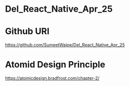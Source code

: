 # Del_React_Native_Apr_25

# Github URl

https://github.com/SumeetWajpe/Del_React_Native_Apr_25

# Atomid Design Principle
https://atomicdesign.bradfrost.com/chapter-2/